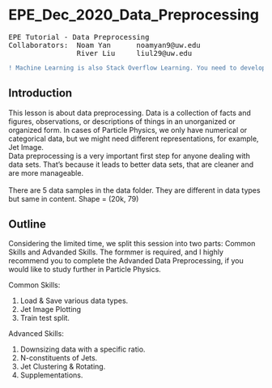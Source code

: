 # EPE_Dec_2020_Data_Preprocessing

<pre>
EPE Tutorial - Data Preprocessing
Collaborators:  Noam Yan      noamyan9@uw.edu
                River Liu     liul29@uw.edu
</pre>

```diff
! Machine Learning is also Stack Overflow Learning. You need to develop the ability to find the answers yourself online!!!
```


## Introduction
This lesson is about data preprocessing. Data is a collection of facts and figures, observations, or descriptions of things in an unorganized or organized form. In cases of Particle Physics, we only have numerical or categorical data, but we might need different representations, for example, Jet Image. <br>
Data preprocessing is a very important first step for anyone dealing with data sets. That’s because it leads to better data sets, that are cleaner and are more manageable.<br><br>
There are 5 data samples in the data folder. They are different in data types but same in content. Shape = (20k, 79)

## Outline
Considering the limited time, we split this session into two parts: Common Skills and Advanded Skills. The formmer is required, and I highly recommend you to complete the Advanded Data Preprocessing, if you would like to study further in Particle Physics.

Common Skills:
1. Load & Save various data types.
2. Jet Image Plotting
3. Train test split.

Advanced Skills:
1. Downsizing data with a specific ratio.
2. N-constituents of Jets.
3. Jet Clustering & Rotating.
4. Supplementations.
